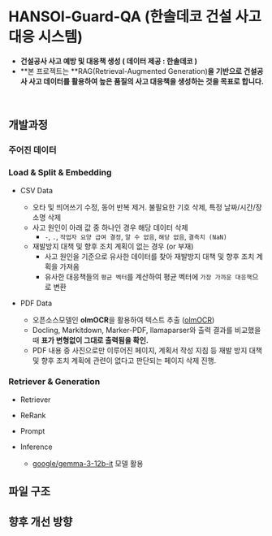 # HANSOl-Guard-QA (한솔데코 건설 사고 대응 시스템) 

- **건설공사 사고 예방 및 대응책 생성 ( 데이터 제공 : 한솔데코 )** 
- **본 프로젝트는 **RAG(Retrieval-Augmented Generation)**을 기반으로 건설공사 사고 데이터를 활용하여 높은 품질의 사고 대응책을 생성하는 것을 목표로 합니다.**

<br>

## 개발과정 

### 주어진 데이터 

### Load & Split & Embedding 

- CSV Data
  - 오타 및 띄어쓰기 수정, 동어 반복 제거. 불필요한 기호 삭제, 특정 날짜/시간/장소명 삭제
  - 사고 원인이 아래 값 중 하나인 경우 해당 데이터 삭제
    - `-`, `.`, `작업자 요양 급여 결정`, `알 수 없음`, `해당 없음`, `결측치 (NaN)`
  - 재발방지 대책 및 향후 조치 계획이 없는 경우 (or 부재) 
    - 사고 원인을 기준으로 유사한 데이터를 찾아 재발방지 대책 및 향후 조치 계획을 가져옴
    - 유사한 대응책들의 `평균 벡터`를 계산하여 평균 벡터에 `가장 가까운 대응책`으로 변환

- PDF Data
  - 오픈소스모델인 **olmOCR**을 활용하여 텍스트 추출 ([olmOCR](https://huggingface.co/allenai/olmOCR-7B-0225-preview))
  - Docling, Markitdown, Marker-PDF, llamaparser와 출력 결과를 비교했을 때 **표가 변형없이 그대로 출력됨을 확인.**  
  - PDF 내용 중 사진으로만 이루어진 페이지, 계획서 작성 지침 등 재발 방지 대책 및 향후 조치 계획에 관련이 없다고 판단되는 페이지 삭제 진행.

### Retriever & Generation 

- Retriever

- ReRank

- Prompt

- Inference
  -  [google/gemma-3-12b-it](https://huggingface.co/google/gemma-3-12b-it) 모델 활용
 

## 파일 구조 

## 향후 개선 방향 
